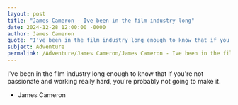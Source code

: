 ```yaml
---
layout: post
title: "James Cameron - Ive been in the film industry long"
date: 2024-12-28 12:00:00 -0000
author: James Cameron
quote: "I've been in the film industry long enough to know that if you're not passionate and working really hard, you're probably not going to make it."
subject: Adventure
permalink: /Adventure/James Cameron/James Cameron - Ive been in the film industry long
---
```


I've been in the film industry long enough to know that if you're not passionate and working really hard, you're probably not going to make it.

- James Cameron
